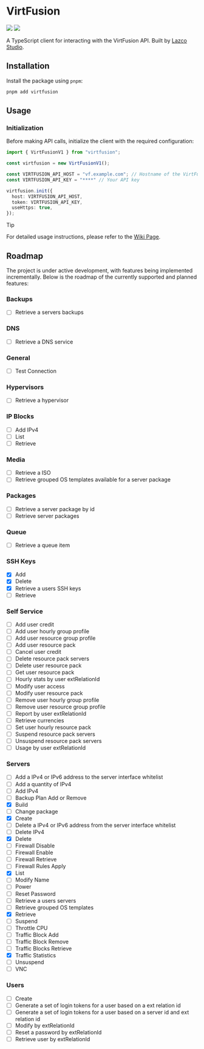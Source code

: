 # VirtFusion
![](https://img.shields.io/npm/v/virtfusion.svg?color=blue) ![](https://img.shields.io/npm/l/virtfusion.svg?color=e3e3e3)

A TypeScript client for interacting with the VirtFusion API. Built by [Lazco Studio](https://github.com/Lazco-Studio).

## Installation
Install the package using `pnpm`:
```bash
pnpm add virtfusion
```

## Usage

### Initialization
Before making API calls, initialize the client with the required configuration:
```ts
import { VirtFusionV1 } from "virtfusion";

const virtfusion = new VirtFusionV1();

const VIRTFUSION_API_HOST = "vf.example.com"; // Hostname of the VirtFusion API server
const VIRTFUSION_API_KEY = "****" // Your API key

virtfusion.init({
  host: VIRTFUSION_API_HOST,
  token: VIRTFUSION_API_KEY,
  useHttps: true,
});
```

> [!TIP]
> For detailed usage instructions, please refer to the [Wiki Page](https://github.com/Lazco-Studio/VirtFusion/wiki).

## Roadmap
The project is under active development, with features being implemented incrementally. Below is the roadmap of the currently supported and planned features:

### Backups
- [ ] Retrieve a servers backups

### DNS
- [ ] Retrieve a DNS service

### General
- [ ] Test Connection

### Hypervisors
- [ ] Retrieve a hypervisor

### IP Blocks
- [ ] Add IPv4
- [ ] List
- [ ] Retrieve

### Media
- [ ] Retrieve a ISO
- [ ] Retrieve grouped OS templates available for a server package

### Packages
- [ ] Retrieve a server package by id
- [ ] Retrieve server packages

### Queue
- [ ] Retrieve a queue item

### SSH Keys
- [x] Add
- [x] Delete
- [x] Retrieve a users SSH keys
- [ ] Retrieve

### Self Service
- [ ] Add user credit
- [ ] Add user hourly group profile
- [ ] Add user resource group profile
- [ ] Add user resource pack
- [ ] Cancel user credit
- [ ] Delete resource pack servers
- [ ] Delete user resource pack
- [ ] Get user resource pack
- [ ] Hourly stats by user extRelationId
- [ ] Modify user access
- [ ] Modify user resource pack
- [ ] Remove user hourly group profile
- [ ] Remove user resource group profile
- [ ] Report by user extRelationId
- [ ] Retrieve currencies
- [ ] Set user hourly resource pack
- [ ] Suspend resource pack servers
- [ ] Unsuspend resource pack servers
- [ ] Usage by user extRelationId

### Servers
- [ ] Add a IPv4 or IPv6 address to the server interface whitelist
- [ ] Add a quantity of IPv4
- [ ] Add IPv4
- [ ] Backup Plan Add or Remove
- [x] Build
- [ ] Change package
- [x] Create
- [ ] Delete a IPv4 or IPv6 address from the server interface whitelist
- [ ] Delete IPv4
- [x] Delete
- [ ] Firewall Disable
- [ ] Firewall Enable
- [ ] Firewall Retrieve
- [ ] Firewall Rules Apply
- [x] List
- [ ] Modify Name
- [ ] Power
- [ ] Reset Password
- [ ] Retrieve a users servers
- [ ] Retrieve grouped OS templates
- [x] Retrieve
- [ ] Suspend
- [ ] Throttle CPU
- [ ] Traffic Block Add
- [ ] Traffic Block Remove
- [ ] Traffic Blocks Retrieve
- [x] Traffic Statistics
- [ ] Unsuspend
- [ ] VNC

### Users
- [ ] Create
- [ ] Generate a set of login tokens for a user based on a ext relation id
- [ ] Generate a set of login tokens for a user based on a server id and ext relation id
- [ ] Modify by extRelationId
- [ ] Reset a password by extRelationId
- [ ] Retrieve user by extRelationId